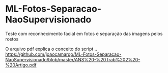 # ML-Fotos-Separacao-NaoSupervisionado
Teste com reconhecimento facial em fotos e separação das imagens pelos rostos

O arquivo pdf explica o conceito do script ..
https://github.com/joaocamargo/ML-Fotos-Separacao-NaoSupervisionado/blob/master/ANS%20-%20Trab%202%20-%20Artigo.pdf
